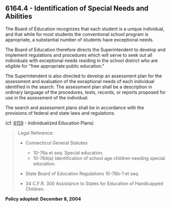## 6164.4 - Identification of Special Needs and Abilities

The Board of Education recognizes that each student is a unique individual, and that while for most students the conventional school program is appropriate, a substantial number of students have exceptional needs.

The Board of Education therefore directs the Superintendent to develop and implement regulations and procedures which will serve to seek out all individuals with exceptional needs residing in the school district who are eligible for "free appropriate public education."

The Superintendent is also directed to develop an assessment plan for the assessment and evaluation of the exceptional needs of each individual identified in the search.  The assessment plan shall be a description in ordinary language of the procedures, tests, records, or reports proposed for use in the assessment of the individual.

The search and assessment plans shall be in accordance with the provisions of federal and state laws and regulations.

\(cf. [6159](/policies/6000/6159.md) - Individualized Education Plans\)

> Legal Reference:
> 
> * Connecticut General Statutes
>   * 10-76a et seq. Special education.
>   * 10-76d\(a\) Identification of school age children needing special education.
> 
> * State Board of Education Regulations 10-76b-1 et seq.
> * 34 C.F.R. 300 Assistance to States for Education of Handicapped Children.

**Policy adopted:  December 8, 2004**

